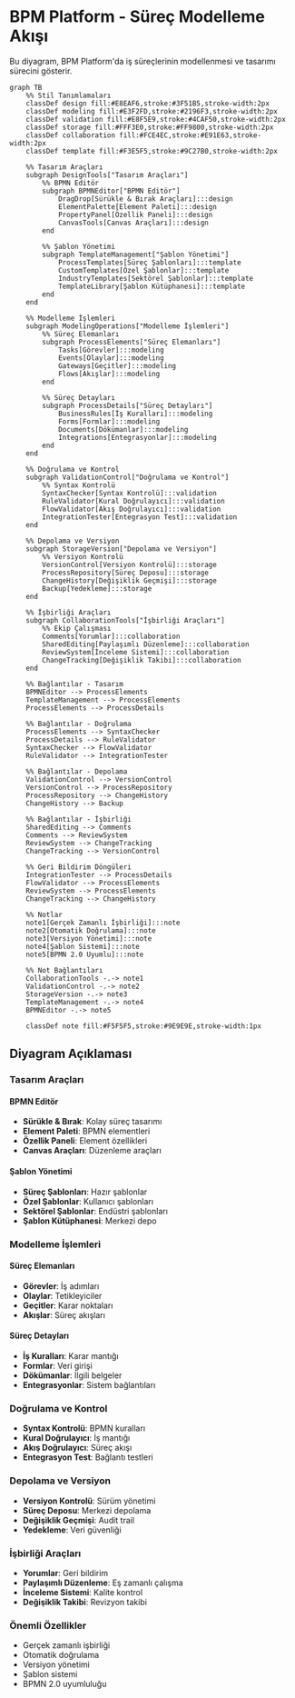# BPM Platform - Süreç Modelleme Akışı

Bu diyagram, BPM Platform'da iş süreçlerinin modellenmesi ve tasarımı sürecini gösterir.

```mermaid
graph TB
    %% Stil Tanımlamaları
    classDef design fill:#E8EAF6,stroke:#3F51B5,stroke-width:2px
    classDef modeling fill:#E3F2FD,stroke:#2196F3,stroke-width:2px
    classDef validation fill:#E8F5E9,stroke:#4CAF50,stroke-width:2px
    classDef storage fill:#FFF3E0,stroke:#FF9800,stroke-width:2px
    classDef collaboration fill:#FCE4EC,stroke:#E91E63,stroke-width:2px
    classDef template fill:#F3E5F5,stroke:#9C27B0,stroke-width:2px

    %% Tasarım Araçları
    subgraph DesignTools["Tasarım Araçları"]
        %% BPMN Editör
        subgraph BPMNEditor["BPMN Editör"]
            DragDrop[Sürükle & Bırak Araçları]:::design
            ElementPalette[Element Paleti]:::design
            PropertyPanel[Özellik Paneli]:::design
            CanvasTools[Canvas Araçları]:::design
        end

        %% Şablon Yönetimi
        subgraph TemplateManagement["Şablon Yönetimi"]
            ProcessTemplates[Süreç Şablonları]:::template
            CustomTemplates[Özel Şablonlar]:::template
            IndustryTemplates[Sektörel Şablonlar]:::template
            TemplateLibrary[Şablon Kütüphanesi]:::template
        end
    end

    %% Modelleme İşlemleri
    subgraph ModelingOperations["Modelleme İşlemleri"]
        %% Süreç Elemanları
        subgraph ProcessElements["Süreç Elemanları"]
            Tasks[Görevler]:::modeling
            Events[Olaylar]:::modeling
            Gateways[Geçitler]:::modeling
            Flows[Akışlar]:::modeling
        end

        %% Süreç Detayları
        subgraph ProcessDetails["Süreç Detayları"]
            BusinessRules[İş Kuralları]:::modeling
            Forms[Formlar]:::modeling
            Documents[Dökümanlar]:::modeling
            Integrations[Entegrasyonlar]:::modeling
        end
    end

    %% Doğrulama ve Kontrol
    subgraph ValidationControl["Doğrulama ve Kontrol"]
        %% Syntax Kontrolü
        SyntaxChecker[Syntax Kontrolü]:::validation
        RuleValidator[Kural Doğrulayıcı]:::validation
        FlowValidator[Akış Doğrulayıcı]:::validation
        IntegrationTester[Entegrasyon Test]:::validation
    end

    %% Depolama ve Versiyon
    subgraph StorageVersion["Depolama ve Versiyon"]
        %% Versiyon Kontrolü
        VersionControl[Versiyon Kontrolü]:::storage
        ProcessRepository[Süreç Deposu]:::storage
        ChangeHistory[Değişiklik Geçmişi]:::storage
        Backup[Yedekleme]:::storage
    end

    %% İşbirliği Araçları
    subgraph CollaborationTools["İşbirliği Araçları"]
        %% Ekip Çalışması
        Comments[Yorumlar]:::collaboration
        SharedEditing[Paylaşımlı Düzenleme]:::collaboration
        ReviewSystem[İnceleme Sistemi]:::collaboration
        ChangeTracking[Değişiklik Takibi]:::collaboration
    end

    %% Bağlantılar - Tasarım
    BPMNEditor --> ProcessElements
    TemplateManagement --> ProcessElements
    ProcessElements --> ProcessDetails

    %% Bağlantılar - Doğrulama
    ProcessElements --> SyntaxChecker
    ProcessDetails --> RuleValidator
    SyntaxChecker --> FlowValidator
    RuleValidator --> IntegrationTester

    %% Bağlantılar - Depolama
    ValidationControl --> VersionControl
    VersionControl --> ProcessRepository
    ProcessRepository --> ChangeHistory
    ChangeHistory --> Backup

    %% Bağlantılar - İşbirliği
    SharedEditing --> Comments
    Comments --> ReviewSystem
    ReviewSystem --> ChangeTracking
    ChangeTracking --> VersionControl

    %% Geri Bildirim Döngüleri
    IntegrationTester --> ProcessDetails
    FlowValidator --> ProcessElements
    ReviewSystem --> ProcessElements
    ChangeTracking --> ChangeHistory

    %% Notlar
    note1[Gerçek Zamanlı İşbirliği]:::note
    note2[Otomatik Doğrulama]:::note
    note3[Versiyon Yönetimi]:::note
    note4[Şablon Sistemi]:::note
    note5[BPMN 2.0 Uyumlu]:::note

    %% Not Bağlantıları
    CollaborationTools -.-> note1
    ValidationControl -.-> note2
    StorageVersion -.-> note3
    TemplateManagement -.-> note4
    BPMNEditor -.-> note5

    classDef note fill:#F5F5F5,stroke:#9E9E9E,stroke-width:1px
```

## Diyagram Açıklaması

### Tasarım Araçları
#### BPMN Editör
- **Sürükle & Bırak**: Kolay süreç tasarımı
- **Element Paleti**: BPMN elementleri
- **Özellik Paneli**: Element özellikleri
- **Canvas Araçları**: Düzenleme araçları

#### Şablon Yönetimi
- **Süreç Şablonları**: Hazır şablonlar
- **Özel Şablonlar**: Kullanıcı şablonları
- **Sektörel Şablonlar**: Endüstri şablonları
- **Şablon Kütüphanesi**: Merkezi depo

### Modelleme İşlemleri
#### Süreç Elemanları
- **Görevler**: İş adımları
- **Olaylar**: Tetikleyiciler
- **Geçitler**: Karar noktaları
- **Akışlar**: Süreç akışları

#### Süreç Detayları
- **İş Kuralları**: Karar mantığı
- **Formlar**: Veri girişi
- **Dökümanlar**: İlgili belgeler
- **Entegrasyonlar**: Sistem bağlantıları

### Doğrulama ve Kontrol
- **Syntax Kontrolü**: BPMN kuralları
- **Kural Doğrulayıcı**: İş mantığı
- **Akış Doğrulayıcı**: Süreç akışı
- **Entegrasyon Test**: Bağlantı testleri

### Depolama ve Versiyon
- **Versiyon Kontrolü**: Sürüm yönetimi
- **Süreç Deposu**: Merkezi depolama
- **Değişiklik Geçmişi**: Audit trail
- **Yedekleme**: Veri güvenliği

### İşbirliği Araçları
- **Yorumlar**: Geri bildirim
- **Paylaşımlı Düzenleme**: Eş zamanlı çalışma
- **İnceleme Sistemi**: Kalite kontrol
- **Değişiklik Takibi**: Revizyon takibi

### Önemli Özellikler
- Gerçek zamanlı işbirliği
- Otomatik doğrulama
- Versiyon yönetimi
- Şablon sistemi
- BPMN 2.0 uyumluluğu
